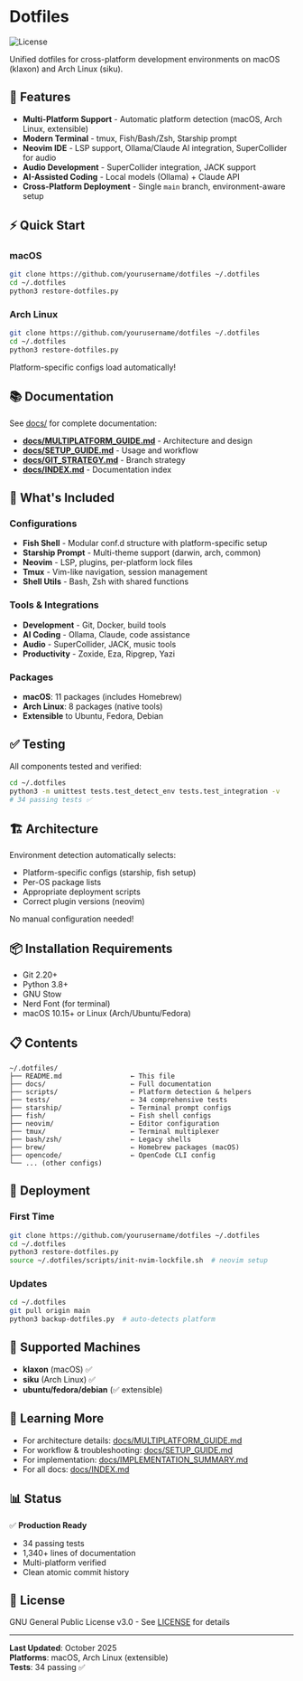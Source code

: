 # Dotfiles

![License](https://img.shields.io/badge/license-GPL--3.0-blue)

Unified dotfiles for cross-platform development environments on macOS (klaxon) and Arch Linux (siku).

## 🎯 Features

- **Multi-Platform Support** - Automatic platform detection (macOS, Arch Linux, extensible)
- **Modern Terminal** - tmux, Fish/Bash/Zsh, Starship prompt
- **Neovim IDE** - LSP support, Ollama/Claude AI integration, SuperCollider for audio
- **Audio Development** - SuperCollider integration, JACK support
- **AI-Assisted Coding** - Local models (Ollama) + Claude API
- **Cross-Platform Deployment** - Single `main` branch, environment-aware setup

## ⚡ Quick Start

### macOS
```bash
git clone https://github.com/yourusername/dotfiles ~/.dotfiles
cd ~/.dotfiles
python3 restore-dotfiles.py
```

### Arch Linux
```bash
git clone https://github.com/yourusername/dotfiles ~/.dotfiles
cd ~/.dotfiles
python3 restore-dotfiles.py
```

Platform-specific configs load automatically!

## 📚 Documentation

See [docs/](./docs/) for complete documentation:

- **[docs/MULTIPLATFORM_GUIDE.md](./docs/MULTIPLATFORM_GUIDE.md)** - Architecture and design
- **[docs/SETUP_GUIDE.md](./docs/SETUP_GUIDE.md)** - Usage and workflow
- **[docs/GIT_STRATEGY.md](./docs/GIT_STRATEGY.md)** - Branch strategy
- **[docs/INDEX.md](./docs/INDEX.md)** - Documentation index

## 🔧 What's Included

### Configurations
- **Fish Shell** - Modular conf.d structure with platform-specific setup
- **Starship Prompt** - Multi-theme support (darwin, arch, common)
- **Neovim** - LSP, plugins, per-platform lock files
- **Tmux** - Vim-like navigation, session management
- **Shell Utils** - Bash, Zsh with shared functions

### Tools & Integrations
- **Development** - Git, Docker, build tools
- **AI Coding** - Ollama, Claude, code assistance
- **Audio** - SuperCollider, JACK, music tools
- **Productivity** - Zoxide, Eza, Ripgrep, Yazi

### Packages
- **macOS**: 11 packages (includes Homebrew)
- **Arch Linux**: 8 packages (native tools)
- **Extensible** to Ubuntu, Fedora, Debian

## ✅ Testing

All components tested and verified:
```bash
cd ~/.dotfiles
python3 -m unittest tests.test_detect_env tests.test_integration -v
# 34 passing tests ✅
```

## 🏗️ Architecture

Environment detection automatically selects:
- Platform-specific configs (starship, fish setup)
- Per-OS package lists
- Appropriate deployment scripts
- Correct plugin versions (neovim)

No manual configuration needed!

## 📦 Installation Requirements

- Git 2.20+
- Python 3.8+
- GNU Stow
- Nerd Font (for terminal)
- macOS 10.15+ or Linux (Arch/Ubuntu/Fedora)

## 📋 Contents

```
~/.dotfiles/
├── README.md                 ← This file
├── docs/                     ← Full documentation
├── scripts/                  ← Platform detection & helpers
├── tests/                    ← 34 comprehensive tests
├── starship/                 ← Terminal prompt configs
├── fish/                     ← Fish shell configs
├── neovim/                   ← Editor configuration
├── tmux/                     ← Terminal multiplexer
├── bash/zsh/                 ← Legacy shells
├── brew/                     ← Homebrew packages (macOS)
├── opencode/                 ← OpenCode CLI config
└── ... (other configs)
```

## 🚀 Deployment

### First Time
```bash
git clone https://github.com/yourusername/dotfiles ~/.dotfiles
cd ~/.dotfiles
python3 restore-dotfiles.py
source ~/.dotfiles/scripts/init-nvim-lockfile.sh  # neovim setup
```

### Updates
```bash
cd ~/.dotfiles
git pull origin main
python3 backup-dotfiles.py  # auto-detects platform
```

## 🤝 Supported Machines

- **klaxon** (macOS) ✅
- **siku** (Arch Linux) ✅
- **ubuntu/fedora/debian** (✅ extensible)

## 📖 Learning More

- For architecture details: [docs/MULTIPLATFORM_GUIDE.md](./docs/MULTIPLATFORM_GUIDE.md)
- For workflow & troubleshooting: [docs/SETUP_GUIDE.md](./docs/SETUP_GUIDE.md)
- For implementation: [docs/IMPLEMENTATION_SUMMARY.md](./docs/IMPLEMENTATION_SUMMARY.md)
- For all docs: [docs/INDEX.md](./docs/INDEX.md)

## 📊 Status

✅ **Production Ready**
- 34 passing tests
- 1,340+ lines of documentation
- Multi-platform verified
- Clean atomic commit history

## 📄 License

GNU General Public License v3.0 - See [LICENSE](LICENSE) for details

---

**Last Updated**: October 2025  
**Platforms**: macOS, Arch Linux (extensible)  
**Tests**: 34 passing ✅

